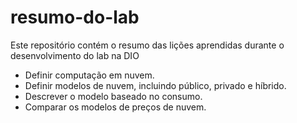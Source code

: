 # resumo-do-lab
Este repositório contém o resumo das lições aprendidas durante o desenvolvimento do lab na DIO
- Definir computação em nuvem.
- Definir modelos de nuvem, incluindo público, privado e híbrido.
- Descrever o modelo baseado no consumo.
- Comparar os modelos de preços de nuvem.
